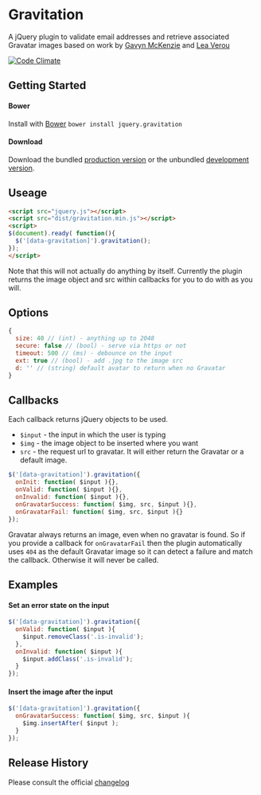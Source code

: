 # Gravitation
A jQuery plugin to validate email addresses and retrieve associated Gravatar images based on work by [Gavyn McKenzie][1] and [Lea Verou][2]

[1]: http://labs.etchapps.com/prototypes/gravatar-validation/
[2]: http://lea.verou.me/2009/12/quickly-find-the-gravatar-that-corresponds-to-a-given-email/

[![Code Climate](https://codeclimate.com/github/craigmdennis/gravitation.png)](https://codeclimate.com/github/craigmdennis/gravitation)

## Getting Started

#### Bower
Install with [Bower][bower]
`bower install jquery.gravitation`

[bower]: http://bower.io/

#### Download
Download the bundled [production version][min] or the unbundled [development version][max].

[min]: https://raw.github.com/craigmdennis/animateCSS/master/dist/jquery.gravitation.min.js
[max]: https://raw.github.com/craigmdennis/animateCSS/master/dist/jquery.gravitation.js

## Useage

```html
<script src="jquery.js"></script>
<script src="dist/gravitation.min.js"></script>
<script>
$(document).ready( function(){
  $('[data-gravitation]').gravitation();
});
</script>
```

Note that this will not actually do anything by itself.
Currently the plugin returns the image object and src within callbacks for you to do with as you will.

## Options

```js
{
  size: 40 // (int) - anything up to 2048
  secure: false // (bool) - serve via https or not
  timeout: 500 // (ms) - debounce on the input
  ext: true // (bool) - add .jpg to the image src 
  d: '' // (string) default avatar to return when no Gravatar
}
```

## Callbacks
Each callback returns jQuery objects to be used.

- `$input` - the input in which the user is typing
- `$img` - the image object to be inserted where you want
- `src` - the request url to gravatar. It will either return the Gravatar or a default image.

```js
$('[data-gravitation]').gravitation({
  onInit: function( $input ){},
  onValid: function( $input ){},
  onInvalid: function( $input ){},
  onGravatarSuccess: function( $img, src, $input ){},
  onGravatarFail: function( $img, src, $input ){}
});
```

Gravatar always returns an image, even when no gravatar is found. So if you provide a callback for `onGravatarFail` then the plugin automatically uses `404` as the default Gravatar image so it can detect a failure and match the callback. Otherwise it will never be called.

## Examples
#### Set an error state on the input
```js
$('[data-gravitation]').gravitation({
  onValid: function( $input ){
    $input.removeClass('.is-invalid');
  },
  onInvalid: function( $input ){
    $input.addClass('.is-invalid');
  }
});
```

#### Insert the image after the input
```js
$('[data-gravitation]').gravitation({
  onGravatarSuccess: function( $img, src, $input ){
    $img.insertAfter( $input );
  }
});
```

## Release History
Please consult the official [changelog][changelog]

[changelog]: https://github.com/craigmdennis/animateCSS/blob/master/CHANGELOG.md
